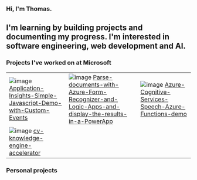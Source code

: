### Hi, I'm Thomas. 
## I'm learning by building projects and documenting my progress. I'm interested in software engineering, web development and AI.

### Projects I've worked on at Microsoft

| | | |
| --- | --- | --- |
| ![image](https://user-images.githubusercontent.com/35609369/155168134-1e400b70-4729-4a82-aa95-2bcd0011e987.png) [Application-Insights-Simple-Javascript-Demo-with-Custom-Events](https://github.com/thomasgauvin/Application-Insights-Simple-Javascript-Demo-with-Custom-Events) | ![image](https://user-images.githubusercontent.com/35609369/155168220-4da969ed-dd9a-47cf-9c68-4560a1164f30.png) [Parse-documents-with-Azure-Form-Recognizer-and-Logic-Apps-and-display-the-results-in-a-PowerApp](https://github.com/thomasgauvin/Parse-documents-with-Azure-Form-Recognizer-and-Logic-Apps-and-display-the-results-in-a-PowerApp) | ![image](https://user-images.githubusercontent.com/35609369/155168297-0a04efba-0475-4607-8626-1b380dae0537.png) [Azure-Cognitive-Services-Speech-Azure-Functions-demo](https://github.com/thomasgauvin/Azure-Cognitive-Services-Speech-Azure-Functions-demo) |
| ![image](https://user-images.githubusercontent.com/35609369/155168448-cec67b0e-f94a-4484-bf3f-2da45a63d22e.png) [cv-knowledge-engine-accelerator](https://github.com/thomasgauvin/cv-knowledge-engine-accelerator) | | |

### Personal projects

<!--
**thomasgauvin/thomasgauvin** is a ✨ _special_ ✨ repository because its `README.md` (this file) appears on your GitHub profile.

Here are some ideas to get you started:

- 🔭 I’m currently working on ...
- 🌱 I’m currently learning ...
- 👯 I’m looking to collaborate on ...
- 🤔 I’m looking for help with ...
- 💬 Ask me about ...
- 📫 How to reach me: ...
- 😄 Pronouns: ...
- ⚡ Fun fact: ...
-->
